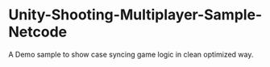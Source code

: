 # Unity-Shooting-Multiplayer-Sample-Netcode
A Demo sample to show case syncing game logic in clean optimized way.
